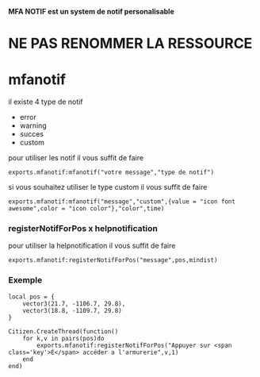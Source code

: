 **MFA NOTIF est un system de notif personalisable**

# NE PAS RENOMMER LA RESSOURCE

# mfanotif

il existe 4 type de notif

* error 
* warning 
* succes 
* custom 

pour utiliser les notif il vous suffit de faire 

`exports.mfanotif:mfanotif("votre message","type de notif")`

si vous souhaitez utiliser le type custom il vous suffit de faire

`exports.mfanotif:mfanotif("message","custom",{value = "icon font awesome",color = "icon color"},"color",time)`



### registerNotifForPos x helpnotification

pour utiliser la helpnotification il vous suffit de faire 

`exports.mfanotif:registerNotifForPos("message",pos,mindist)`

### Exemple 
```
local pos = {
    vector3(21.7, -1106.7, 29.8),
    vector3(18.8, -1109.7, 29.8)
}

Citizen.CreateThread(function()
    for k,v in pairs(pos)do
        exports.mfanotif:registerNotifForPos("Appuyer sur <span class='key'>E</span> accéder a l'armurerie",v,1)
    end
end)
```



